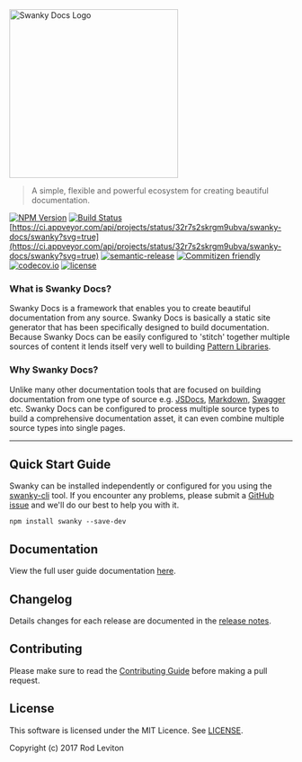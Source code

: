 <img src="./img/swanky-logo.png" alt="Swanky Docs Logo" width="300">

> A simple, flexible and powerful ecosystem for creating beautiful documentation.

[![NPM Version](https://img.shields.io/npm/v/swanky.svg)](http://npm.im/swanky)
[![Build Status](https://travis-ci.org/swanky-docs/swanky.svg?branch=master)](https://travis-ci.org/swanky-docs/swanky)
[https://ci.appveyor.com/api/projects/status/32r7s2skrgm9ubva/swanky-docs/swanky?svg=true](https://ci.appveyor.com/api/projects/status/32r7s2skrgm9ubva/swanky-docs/swanky?svg=true)
[![semantic-release](https://img.shields.io/badge/%20%20%F0%9F%93%A6%F0%9F%9A%80-semantic--release-e10079.svg)](https://github.com/swanky-docs/swanky)
[![Commitizen friendly](https://img.shields.io/badge/commitizen-friendly-brightgreen.svg)](http://commitizen.github.io/cz-cli/)
[![codecov.io](https://codecov.io/github/swanky-docs/swanky/coverage.svg?branch=master)](https://codecov.io/github/swanky-docs/swanky?branch=master)
[![license](https://img.shields.io/github/license/mashape/apistatus.svg?maxAge=2592000)]()

### What is Swanky Docs?
Swanky Docs is a framework that enables you to create beautiful documentation from any source.
Swanky Docs is basically a static site generator that has been specifically designed to build documentation. Because
Swanky Docs can be easily configured to 'stitch' together multiple sources of content it lends
itself very well to building [Pattern Libraries](https://patterns.swanky-docs.org/).

### Why Swanky Docs?
Unlike many other documentation tools that are focused on building documentation from one type of source e.g. [JSDocs](http://usejsdoc.org/),
[Markdown](https://daringfireball.net/projects/markdown/), [Swagger](http://swagger.io/) etc. Swanky Docs can be configured to process
multiple source types to build a comprehensive documentation asset, it can even combine multiple source types into single pages.

---

## Quick Start Guide

Swanky can be installed independently or configured for you using the [swanky-cli](https://github.com/swanky-docs/swanky-cli) tool.
If you encounter any problems, please submit a [GitHub issue](https://github.com/swanky-docs/swanky/issues) and we'll do our best to help you with it.

```
npm install swanky --save-dev
```

## Documentation

View the full user guide documentation [here](https://guide.swanky-docs.org/).


## Changelog

Details changes for each release are documented in the [release notes](https://github.com/swanky-docs/swanky/releases).

<!--[RM_CONTRIBUTING]-->
## Contributing

Please make sure to read the [Contributing Guide](https://github.com/swanky-docs/swanky/blob/master/CONTRIBUTING.md) before making a pull request.

<!--[]-->

<!--[RM_LICENSE]-->
## License

This software is licensed under the MIT Licence. See [LICENSE](LICENSE).


Copyright (c) 2017 Rod Leviton

<!--[]-->
